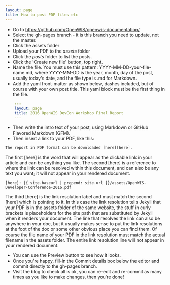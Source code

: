 ```yaml
---
layout: page
title: How to post PDF files etc
---
```


- Go to https://github.com/OpenWIS/openwis-documentation/
- Select the gh-pages branch - it is this branch you need to update, not the master.
- Click the assets folder
- Upload your PDF to the _assets_ folder
- Click the _posts_ folder to list the posts.
- Click the 'Create new file' button, top right.
- Name the file. You must use this pattern: YYYY-MM-DD-your-file-name.md, where YYYY-MM-DD is the year, month, day of the post, usually today's date, and the file type is .md for Markdown.
- Add the yaml front-matter as shown below, dashes included, but of course with your own post title. This yaml block must be the first thing in the file.

```yaml
    ---
    layout: page
    title: 2016 OpenWIS DevCon Workshop Final Report
    ---
```

- Then write the intro text of your post, using Markdown or GitHub Flavored Markdown (GFM).
- Then insert a link to your PDF, like this:

```
The report in PDF format can be downloaded [here][here].
```

The first [here] is the word that will appear as the clickable link in your article and can be anything you like.  The second [here] is a reference to where the link can be resolved within this document, and can also be any text you want; it will not appear in your rendered document.

```
[here]: {{ site.baseurl | prepend: site.url }}/assets/OpenWIS-Developer-Conference-2016.pdf
```

 The third [here] is the link resolution label and must match the second [here] which is pointing to it.  In this case the link resolution tells Jekyll that your PDF is in the assets folder of the same website, the stuff in curly brackets is placeholders for the site path that are subatituted by Jekyll when it renders your document.  The line that resolves the link can also be anywhere in your doc, but it usually makes sense to put the link resolutions at the foot of the doc or some other obvious place you can find them.  Of course the file name of your PDF in the link resolution must match the actual filename in the assets folder.  The entire link resolution line will not appear in your rendered document.

- You can use the Preview button to see how it looks.
- Once you're happy, fill-in the Commit details box below the editor and commit directly to the gh-pages branch.
- Visit the blog to check all is ok, you can re-edit and re-commit as many times as you like to make changes, then you're done!
